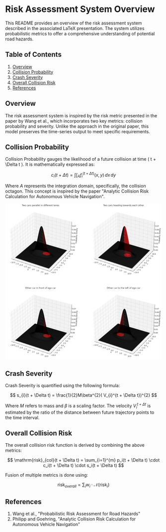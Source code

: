 # Risk Assessment System Overview

This README provides an overview of the risk assessment system described in the associated LaTeX presentation. The system utilizes probabilistic metrics to offer a comprehensive understanding of potential road hazards.

## Table of Contents
1. [Overview](#overview)
2. [Collision Probability](#collision-probability)
3. [Crash Severity](#crash-severity)
4. [Overall Collision Risk](#overall-collision-risk)
5. [References](#references)

## Overview

The risk assessment system is inspired by the risk metric presented in the paper by Wang et al., which incorporates two key metrics: collision probability and severity. Unlike the approach in the original paper, this model preserves the time-series output to meet specific requirements.

## Collision Probability

Collision Probability gauges the likelihood of a future collision at time \( t + \Delta t \). It is mathematically expressed as:


$$
c_{i}(t + \Delta t) = \int\int_{A} f_{i}^{(t + \Delta t)}(x, y) \, dx \, dy
$$


Where $A$ represents the integration domain, specifically, the collision octagon. This concept is inspired by the paper "Analytic Collision Risk Calculation for Autonomous Vehicle Navigation".

![Collision Probability Visualization](assets/collision_prob_visualization.png)

## Crash Severity

Crash Severity is quantified using the following formula:


$$
s_{i}(t + \Delta t) = \frac{1}{2}M\beta^{2}( V_{i}^{t + \Delta t})^{2}
$$


Where $M$ refers to mass and $\beta$ is a scaling factor. The velocity $V_{i}^{t + \Delta t}$ is estimated by the ratio of the distance between future trajectory points to the time interval.

## Overall Collision Risk

The overall collision risk function is derived by combining the above metrics:


$$
\mathrm{risk}_{col}(t + \Delta t) = \sum_{i=1}^{m} p_i(t + \Delta t) \cdot c_i(t + \Delta t) \cdot s_i(t + \Delta t)
$$


Fusion of multiple metrics is done using:


$$
\mathrm{risk}_{overall} = \sum_{i} w_i \cdot \mathcal{N}(\mathrm{risk}_i)
$$



## References

1. Wang et al., "Probabilistic Risk Assessment for Road Hazards"
2. Philipp and Goehring, "Analytic Collision Risk Calculation for Autonomous Vehicle Navigation"

